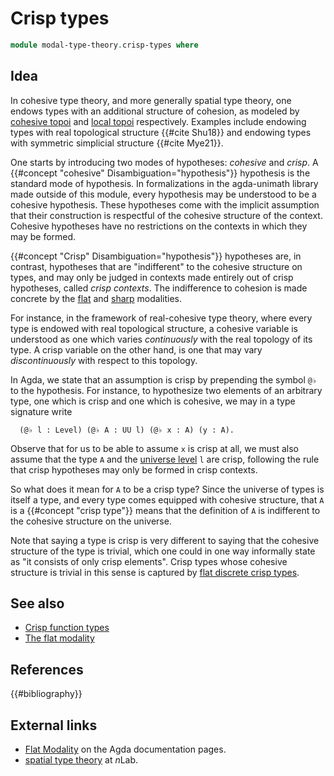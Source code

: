 # Crisp types

```agda
module modal-type-theory.crisp-types where
```

## Idea

In cohesive type theory, and more generally spatial type theory, one endows
types with an additional structure of cohesion, as modeled by
[cohesive topoi](https://ncatlab.org/nlab/show/cohesive+topos) and
[local topoi](https://ncatlab.org/nlab/show/local+geometric+morphism#LocalTopos)
respectively. Examples include endowing types with real topological structure
{{#cite Shu18}} and endowing types with symmetric simplicial structure
{{#cite Mye21}}.

One starts by introducing two modes of hypotheses: _cohesive_ and _crisp_. A
{{#concept "cohesive" Disambiguation="hypothesis"}} hypothesis is the standard
mode of hypothesis. In formalizations in the agda-unimath library made outside
of this module, every hypothesis may be understood to be a cohesive hypothesis.
These hypotheses come with the implicit assumption that their construction is
respectful of the cohesive structure of the context. Cohesive hypotheses have no
restrictions on the contexts in which they may be formed.

{{#concept "Crisp" Disambiguation="hypothesis"}} hypotheses are, in contrast,
hypotheses that are "indifferent" to the cohesive structure on types, and may
only be judged in contexts made entirely out of crisp hypotheses, called _crisp
contexts_. The indifference to cohesion is made concrete by the
[flat](modal-type-theory.flat-modality.md) and
[sharp](modal-type-theory.sharp-modality.md) modalities.

For instance, in the framework of real-cohesive type theory, where every type is
endowed with real topological structure, a cohesive variable is understood as
one which varies _continuously_ with the real topology of its type. A crisp
variable on the other hand, is one that may vary _discontinuously_ with respect
to this topology.

In Agda, we state that an assumption is crisp by prepending the symbol `@♭` to
the hypothesis. For instance, to hypothesize two elements of an arbitrary type,
one which is crisp and one which is cohesive, we may in a type signature write

```text
  (@♭ l : Level) (@♭ A : UU l) (@♭ x : A) (y : A).
```

Observe that for us to be able to assume `x` is crisp at all, we must also
assume that the type `A` and the [universe level](foundation.universe-levels.md)
`l` are crisp, following the rule that crisp hypotheses may only be formed in
crisp contexts.

So what does it mean for `A` to be a crisp type? Since the universe of types is
itself a type, and every type comes equipped with cohesive structure, that `A`
is a {{#concept "crisp type"}} means that the definition of `A` is indifferent
to the cohesive structure on the universe.

Note that saying a type is crisp is very different to saying that the cohesive
structure of the type is trivial, which one could in one way informally state as
"it consists of only crisp elements". Crisp types whose cohesive structure is
trivial in this sense is captured by
[flat discrete crisp types](modal-type-theory.flat-discrete-crisp-types.md).

## See also

- [Crisp function types](modal-type-theory.crisp-function-types.md)
- [The flat modality](modal-type-theory.flat-modality.md)

## References

{{#bibliography}}

## External links

- [Flat Modality](https://agda.readthedocs.io/en/latest/language/flat.html) on
  the Agda documentation pages.
- [spatial type theory](https://ncatlab.org/nlab/show/spatial+type+theory) at
  $n$Lab.
